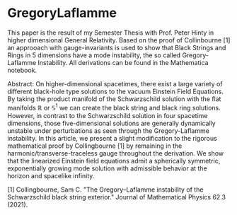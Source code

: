 # GregoryLaflamme
This paper is the result of my Semester Thesis with Prof. Peter Hinty in higher dimensional General Relativity. 
Based on the proof of Collinbourne [1] an approoach with gauge-invariants is used to show that Black Strings and Rings in 5 dimensions have a mode instability, the so called Gregory-Laflamme Instability. All derivations can be found in the Mathematica notebook.

Abstract:
On higher-dimensional spacetimes, there exist a large variety of different black-hole type solutions to the vacuum Einstein Field Equations. 
By taking the product manifold of the Schwarzschild solution with the flat manifolds $\mathbb{R}$ or $\mathbb{S}^1$ we can create the black string and black ring solutions. 
However, in contrast to the Schwarzschild solution in four spacetime dimensions, those five-dimensional solutions are generally dynamically unstable under perturbations as seen through the Gregory-Laflamme instability.
In this article, we present a slight modification to the rigorous mathematical proof by Collingbourne [1] by remaining in the harmonic/transverse-traceless gauge throughout the derivation.
We show that the linearized Einstein field equations admit a spherically symmetric, exponentially growing mode solution with admissible behavior at the horizon and spacelike infinity. 


[1] Collingbourne, Sam C. "The Gregory–Laflamme instability of the Schwarzschild black string exterior." Journal of Mathematical Physics 62.3 (2021).
